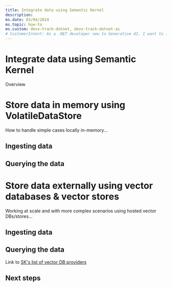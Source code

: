 ```yaml
---
title: Integrate data using Semantic Kernel
description: 
ms.date: 03/04/2024
ms.topic: how-to
ms.custom: devx-track-dotnet, devx-track-dotnet-ai
# CustomerIntent: As a .NET developer new to Generative AI, I want to integrate my data into my LLM calls
---
```


# Integrate data using Semantic Kernel

Overview

# Store data in memory using VolatileDataStore

How to handle simple cases locally in-memory...

## Ingesting data

## Querying the data

# Store data externally using vector databases & vector stores

Working at scale and with more complex scenarios using hosted vector DBs/stores...

## Ingesting data

## Querying the data

Link to [SK's list of vector DB providers](https://learn.microsoft.com/semantic-kernel/memories/vector-db)

## Next steps
